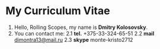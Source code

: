# My Curriculum Vitae
1. Hello, Rolling Scopes, my name is **Dmitry Kolosovsky**.
2. You can contact me:
   2.1 **tel.** +375-33-324-65-51
   2.2 **mail** dimontra13@mail.ru
   2.3 **skype** monte-kristo2712